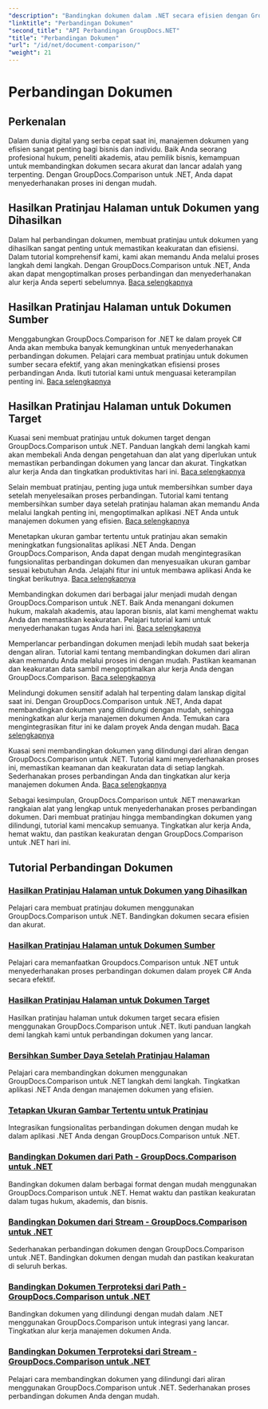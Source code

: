 ```yaml
---
"description": "Bandingkan dokumen dalam .NET secara efisien dengan GroupDocs.Comparison. Sederhanakan pengelolaan dokumen, tingkatkan alur kerja, dan pastikan keakuratan. Pelajari lebih lanjut!"
"linktitle": "Perbandingan Dokumen"
"second_title": "API Perbandingan GroupDocs.NET"
"title": "Perbandingan Dokumen"
"url": "/id/net/document-comparison/"
"weight": 21
---
```


# Perbandingan Dokumen

## Perkenalan

Dalam dunia digital yang serba cepat saat ini, manajemen dokumen yang efisien sangat penting bagi bisnis dan individu. Baik Anda seorang profesional hukum, peneliti akademis, atau pemilik bisnis, kemampuan untuk membandingkan dokumen secara akurat dan lancar adalah yang terpenting. Dengan GroupDocs.Comparison untuk .NET, Anda dapat menyederhanakan proses ini dengan mudah.

## Hasilkan Pratinjau Halaman untuk Dokumen yang Dihasilkan

Dalam hal perbandingan dokumen, membuat pratinjau untuk dokumen yang dihasilkan sangat penting untuk memastikan keakuratan dan efisiensi. Dalam tutorial komprehensif kami, kami akan memandu Anda melalui proses langkah demi langkah. Dengan GroupDocs.Comparison untuk .NET, Anda akan dapat mengoptimalkan proses perbandingan dan menyederhanakan alur kerja Anda seperti sebelumnya. [Baca selengkapnya](./generate-page-previews-resultant-document/)

## Hasilkan Pratinjau Halaman untuk Dokumen Sumber

Menggabungkan GroupDocs.Comparison for .NET ke dalam proyek C# Anda akan membuka banyak kemungkinan untuk menyederhanakan perbandingan dokumen. Pelajari cara membuat pratinjau untuk dokumen sumber secara efektif, yang akan meningkatkan efisiensi proses perbandingan Anda. Ikuti tutorial kami untuk menguasai keterampilan penting ini. [Baca selengkapnya](./generate-page-previews-source-document/)

## Hasilkan Pratinjau Halaman untuk Dokumen Target

Kuasai seni membuat pratinjau untuk dokumen target dengan GroupDocs.Comparison untuk .NET. Panduan langkah demi langkah kami akan membekali Anda dengan pengetahuan dan alat yang diperlukan untuk memastikan perbandingan dokumen yang lancar dan akurat. Tingkatkan alur kerja Anda dan tingkatkan produktivitas hari ini. [Baca selengkapnya](./generate-page-previews-target-document/)

Selain membuat pratinjau, penting juga untuk membersihkan sumber daya setelah menyelesaikan proses perbandingan. Tutorial kami tentang membersihkan sumber daya setelah pratinjau halaman akan memandu Anda melalui langkah penting ini, mengoptimalkan aplikasi .NET Anda untuk manajemen dokumen yang efisien. [Baca selengkapnya](./clean-resources-after-page-previews/)

Menetapkan ukuran gambar tertentu untuk pratinjau akan semakin meningkatkan fungsionalitas aplikasi .NET Anda. Dengan GroupDocs.Comparison, Anda dapat dengan mudah mengintegrasikan fungsionalitas perbandingan dokumen dan menyesuaikan ukuran gambar sesuai kebutuhan Anda. Jelajahi fitur ini untuk membawa aplikasi Anda ke tingkat berikutnya. [Baca selengkapnya](./set-specific-image-sizes-for-previews/)

Membandingkan dokumen dari berbagai jalur menjadi mudah dengan GroupDocs.Comparison untuk .NET. Baik Anda menangani dokumen hukum, makalah akademis, atau laporan bisnis, alat kami menghemat waktu Anda dan memastikan keakuratan. Pelajari tutorial kami untuk menyederhanakan tugas Anda hari ini. [Baca selengkapnya](./compare-documents-from-path/)

Memperlancar perbandingan dokumen menjadi lebih mudah saat bekerja dengan aliran. Tutorial kami tentang membandingkan dokumen dari aliran akan memandu Anda melalui proses ini dengan mudah. Pastikan keamanan dan keakuratan data sambil mengoptimalkan alur kerja Anda dengan GroupDocs.Comparison. [Baca selengkapnya](./compare-documents-from-stream/)

Melindungi dokumen sensitif adalah hal terpenting dalam lanskap digital saat ini. Dengan GroupDocs.Comparison untuk .NET, Anda dapat membandingkan dokumen yang dilindungi dengan mudah, sehingga meningkatkan alur kerja manajemen dokumen Anda. Temukan cara mengintegrasikan fitur ini ke dalam proyek Anda dengan mudah. [Baca selengkapnya](./compare-protected-documents-from-path/)

Kuasai seni membandingkan dokumen yang dilindungi dari aliran dengan GroupDocs.Comparison untuk .NET. Tutorial kami menyederhanakan proses ini, memastikan keamanan dan keakuratan data di setiap langkah. Sederhanakan proses perbandingan Anda dan tingkatkan alur kerja manajemen dokumen Anda. [Baca selengkapnya](./compare-protected-documents-from-stream/)

Sebagai kesimpulan, GroupDocs.Comparison untuk .NET menawarkan rangkaian alat yang lengkap untuk menyederhanakan proses perbandingan dokumen. Dari membuat pratinjau hingga membandingkan dokumen yang dilindungi, tutorial kami mencakup semuanya. Tingkatkan alur kerja Anda, hemat waktu, dan pastikan keakuratan dengan GroupDocs.Comparison untuk .NET hari ini.
## Tutorial Perbandingan Dokumen
### [Hasilkan Pratinjau Halaman untuk Dokumen yang Dihasilkan](./generate-page-previews-resultant-document/)
Pelajari cara membuat pratinjau dokumen menggunakan GroupDocs.Comparison untuk .NET. Bandingkan dokumen secara efisien dan akurat.
### [Hasilkan Pratinjau Halaman untuk Dokumen Sumber](./generate-page-previews-source-document/)
Pelajari cara memanfaatkan Groupdocs.Comparison untuk .NET untuk menyederhanakan proses perbandingan dokumen dalam proyek C# Anda secara efektif.
### [Hasilkan Pratinjau Halaman untuk Dokumen Target](./generate-page-previews-target-document/)
Hasilkan pratinjau halaman untuk dokumen target secara efisien menggunakan GroupDocs.Comparison untuk .NET. Ikuti panduan langkah demi langkah kami untuk perbandingan dokumen yang lancar.
### [Bersihkan Sumber Daya Setelah Pratinjau Halaman](./clean-resources-after-page-previews/)
Pelajari cara membandingkan dokumen menggunakan GroupDocs.Comparison untuk .NET langkah demi langkah. Tingkatkan aplikasi .NET Anda dengan manajemen dokumen yang efisien.
### [Tetapkan Ukuran Gambar Tertentu untuk Pratinjau](./set-specific-image-sizes-for-previews/)
Integrasikan fungsionalitas perbandingan dokumen dengan mudah ke dalam aplikasi .NET Anda dengan GroupDocs.Comparison untuk .NET.
### [Bandingkan Dokumen dari Path - GroupDocs.Comparison untuk .NET](./compare-documents-from-path/)
Bandingkan dokumen dalam berbagai format dengan mudah menggunakan GroupDocs.Comparison untuk .NET. Hemat waktu dan pastikan keakuratan dalam tugas hukum, akademis, dan bisnis.
### [Bandingkan Dokumen dari Stream - GroupDocs.Comparison untuk .NET](./compare-documents-from-stream/)
Sederhanakan perbandingan dokumen dengan GroupDocs.Comparison untuk .NET. Bandingkan dokumen dengan mudah dan pastikan keakuratan di seluruh berkas.
### [Bandingkan Dokumen Terproteksi dari Path - GroupDocs.Comparison untuk .NET](./compare-protected-documents-from-path/)
Bandingkan dokumen yang dilindungi dengan mudah dalam .NET menggunakan GroupDocs.Comparison untuk integrasi yang lancar. Tingkatkan alur kerja manajemen dokumen Anda.
### [Bandingkan Dokumen Terproteksi dari Stream - GroupDocs.Comparison untuk .NET](./compare-protected-documents-from-stream/)
Pelajari cara membandingkan dokumen yang dilindungi dari aliran menggunakan GroupDocs.Comparison untuk .NET. Sederhanakan proses perbandingan dokumen Anda dengan mudah.